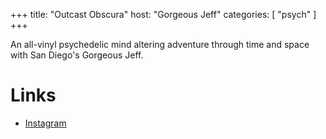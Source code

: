 +++
title: "Outcast Obscura"
host: "Gorgeous Jeff"
categories: [
  "psych"
]
+++

An all-vinyl psychedelic mind altering adventure through time and space with San Diego's Gorgeous Jeff.

# Links

- [Instagram](https://www.instagram.com/sipandspinradio/)
